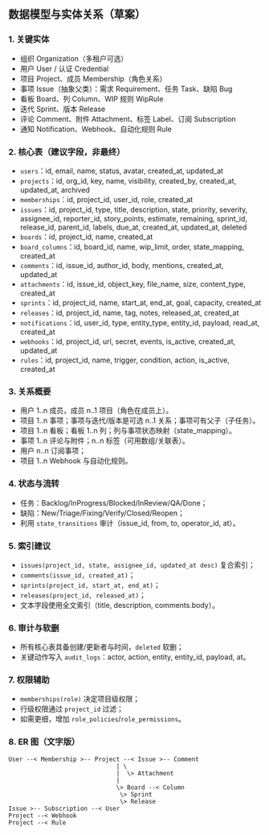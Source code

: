 ## 数据模型与实体关系（草案）

### 1. 关键实体
- 组织 Organization（多租户可选）
- 用户 User / 认证 Credential
- 项目 Project、成员 Membership（角色关系）
- 事项 Issue（抽象父类）：需求 Requirement、任务 Task、缺陷 Bug
- 看板 Board、列 Column、WIP 规则 WipRule
- 迭代 Sprint、版本 Release
- 评论 Comment、附件 Attachment、标签 Label、订阅 Subscription
- 通知 Notification、Webhook、自动化规则 Rule

### 2. 核心表（建议字段，非最终）
- `users`：id, email, name, status, avatar, created_at, updated_at
- `projects`：id, org_id, key, name, visibility, created_by, created_at, updated_at, archived
- `memberships`：id, project_id, user_id, role, created_at
- `issues`：id, project_id, type, title, description, state, priority, severity, assignee_id, reporter_id, story_points, estimate, remaining, sprint_id, release_id, parent_id, labels, due_at, created_at, updated_at, deleted
- `boards`：id, project_id, name, created_at
- `board_columns`：id, board_id, name, wip_limit, order, state_mapping, created_at
- `comments`：id, issue_id, author_id, body, mentions, created_at, updated_at
- `attachments`：id, issue_id, object_key, file_name, size, content_type, created_at
- `sprints`：id, project_id, name, start_at, end_at, goal, capacity, created_at
- `releases`：id, project_id, name, tag, notes, released_at, created_at
- `notifications`：id, user_id, type, entity_type, entity_id, payload, read_at, created_at
- `webhooks`：id, project_id, url, secret, events, is_active, created_at, updated_at
- `rules`：id, project_id, name, trigger, condition, action, is_active, created_at

### 3. 关系概要
- 用户 1..n 成员，成员 n..1 项目（角色在成员上）。
- 项目 1..n 事项；事项与迭代/版本是可选 n..1 关系；事项可有父子（子任务）。
- 项目 1..n 看板；看板 1..n 列；列与事项状态映射（state_mapping）。
- 事项 1..n 评论与附件；n..n 标签（可用数组/关联表）。
- 用户 n..n 订阅事项；
- 项目 1..n Webhook 与自动化规则。

### 4. 状态与流转
- 任务：Backlog/InProgress/Blocked/InReview/QA/Done；
- 缺陷：New/Triage/Fixing/Verify/Closed/Reopen；
- 利用 `state_transitions` 审计（issue_id, from, to, operator_id, at）。

### 5. 索引建议
- `issues(project_id, state, assignee_id, updated_at desc)` 复合索引；
- `comments(issue_id, created_at)`；
- `sprints(project_id, start_at, end_at)`；
- `releases(project_id, released_at)`；
- 文本字段使用全文索引（title, description, comments.body）。

### 6. 审计与软删
- 所有核心表具备创建/更新者与时间，`deleted` 软删；
- 关键动作写入 `audit_logs`：actor, action, entity, entity_id, payload, at。

### 7. 权限辅助
- `memberships(role)` 决定项目级权限；
- 行级权限通过 `project_id` 过滤；
- 如需更细，增加 `role_policies`/`role_permissions`。

### 8. ER 图（文字版）
```
User --< Membership >-- Project --< Issue >-- Comment
                              | \                     
                              |  \> Attachment        
                              |                       
                              \> Board --< Column     
                               \> Sprint              
                               \> Release             
Issue >-- Subscription --< User
Project --< Webhook
Project --< Rule
```


